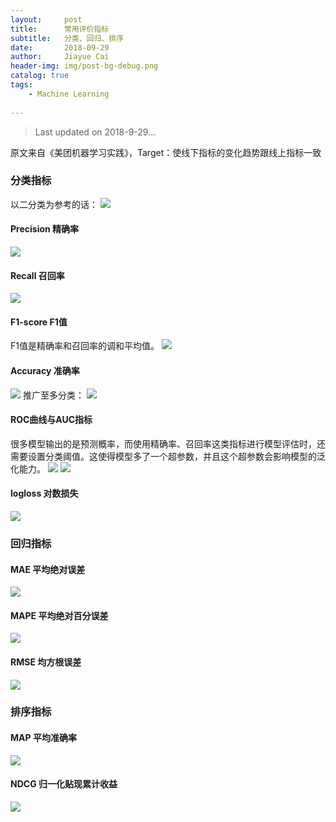 ```yaml
---
layout:     post
title:      常用评价指标
subtitle:   分类、回归、排序
date:       2018-09-29
author:     Jiayue Cai
header-img: img/post-bg-debug.png
catalog: true
tags:
    - Machine Learning
    
---
```



>Last updated on 2018-9-29... 

原文来自《美团机器学习实践》，Target：使线下指标的变化趋势跟线上指标一致

### 分类指标

以二分类为参考的话：
![](/img/post/20180929/1.png)

#### Precision 精确率

![](/img/post/20180929/2.png)

#### Recall 召回率

![](/img/post/20180929/3.png)

#### F1-score F1值

F1值是精确率和召回率的调和平均值。
![](/img/post/20180929/4.png)

#### Accuracy 准确率

![](/img/post/20180929/5.png)
推广至多分类：
![](/img/post/20180929/6.png)

#### ROC曲线与AUC指标

很多模型输出的是预测概率，而使用精确率、召回率这类指标进行模型评估时，还需要设置分类阈值。这使得模型多了一个超参数，并且这个超参数会影响模型的泛化能力。
![](/img/post/20180929/7.png)
![](/img/post/20180929/8.png)

#### logloss 对数损失

![](/img/post/20180929/9.png)

### 回归指标

#### MAE 平均绝对误差

![](/img/post/20180929/10.png)

#### MAPE 平均绝对百分误差

![](/img/post/20180929/11.png)

#### RMSE 均方根误差

![](/img/post/20180929/12.png)

### 排序指标

#### MAP 平均准确率

![](/img/post/20180929/13.png)

#### NDCG 归一化贴现累计收益

![](/img/post/20180929/14.png)

